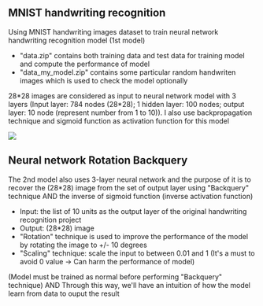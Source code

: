 ## MNIST handwriting recognition
Using MNIST handwriting images dataset to train neural network handwriting recognition model (1st model)
- "data.zip" contains both training data and test data for training model and compute the performance of model
- "data_my_model.zip" contains some particular random handwriten images which is used to check the model optionally

28\*28 images are considered as input to neural network model with 3 layers (Input layer: 784 nodes (28\*28); 1 hidden layer: 100 nodes; output layer: 10 node (represent number from 1 to 10)). I also use backpropagation technique and sigmoid function as activation function for this model


![](https://i2.wp.com/syncedreview.com/wp-content/uploads/2019/06/MNIST.png?fit=530%2C297&ssl=1)

## Neural network Rotation Backquery
The 2nd model also uses 3-layer neural network and the purpose of it is to recover the (28\*28) image from the set of output layer using "Backquery" technique AND the inverse of sigmoid function (inverse activation function)
- Input: the list of 10 units as the output layer of the original handwriting recognition project
- Output: (28\*28) image 
- "Rotation" technique is used to improve the performance of the model by rotating the image to +/- 10 degrees
- "Scaling" technique: scale the input to between 0.01 and 1 (It's a must to avoid 0 value -> Can harm the performance of model)

(Model must be trained as normal before performing "Backquery" technique) AND Through this way, we'll have an intuition of how the model learn from data to ouput the result
